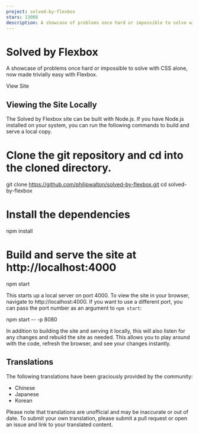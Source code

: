 ```yaml
---
project: solved-by-flexbox
stars: 13008
description: A showcase of problems once hard or impossible to solve with CSS alone, now made trivially easy with Flexbox.
---
```


Solved by Flexbox
=================

A showcase of problems once hard or impossible to solve with CSS alone, now made trivially easy with Flexbox.

View Site

Viewing the Site Locally
------------------------

The Solved by Flexbox site can be built with Node.js. If you have Node.js installed on your system, you can run the following commands to build and serve a local copy.

# Clone the git repository and cd into the cloned directory.
git clone https://github.com/philipwalton/solved-by-flexbox.git
cd solved-by-flexbox

# Install the dependencies
npm install

# Build and serve the site at http://localhost:4000
npm start

This starts up a local server on port 4000. To view the site in your browser, navigate to http://localhost:4000. If you want to use a different port, you can pass the port number as an argument to `npm start`:

npm start -- -p 8080

In addition to building the site and serving it locally, this will also listen for any changes and rebuild the site as needed. This allows you to play around with the code, refresh the browser, and see your changes instantly.

Translations
------------

The following translations have been graciously provided by the community:

-   Chinese
-   Japanese
-   Korean

Please note that translations are unofficial and may be inaccurate or out of date. To submit your own translation, please submit a pull request or open an issue and link to your translated content.
